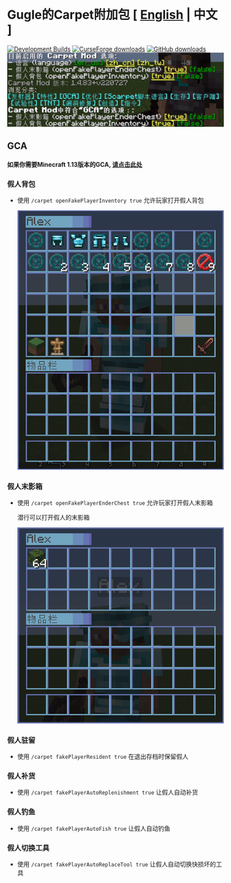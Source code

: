 # Gugle的Carpet附加包 [ [English](README.md) | 中文 ]
[![Development Builds](https://github.com/Gu-ZT/gugle-carpet-addition/workflows/Build%20Mod/badge.svg)](https://github.com/Gu-ZT/gugle-carpet-addition/actions/workflows/ci.yml)
[![CurseForge downloads](http://cf.way2muchnoise.eu/full_662867_downloads.svg)](https://www.curseforge.com/minecraft/mc-mods/guglecarpetaddition)
[![GitHub downloads](https://img.shields.io/github/downloads/Gu-ZT/gugle-carpet-addition/total?label=Github%20downloads&logo=github)](https://github.com/Gu-ZT/gugle-carpet-addition/releases)
![menu](docs/pics/menu_zh.png)
## GCA
#### 如果你需要Minecraft 1.13版本的GCA, [请点击此处](https://github.com/Gu-ZT/TISCarpet113WithGCA/releases/latest)
### 假人背包
* 使用 `/carpet openFakePlayerInventory true` 允许玩家打开假人背包

  ![menu](docs/pics/inv.png)

### 假人末影箱
* 使用 `/carpet openFakePlayerEnderChest true` 允许玩家打开假人末影箱

  潜行可以打开假人的末影箱

  ![menu](docs/pics/ender.png)

### 假人驻留
* 使用 `/carpet fakePlayerResident true` 在退出存档时保留假人

### 假人补货
* 使用 `/carpet fakePlayerAutoReplenishment true` 让假人自动补货

### 假人钓鱼
* 使用 `/carpet fakePlayerAutoFish true` 让假人自动钓鱼

### 假人切换工具
* 使用 `/carpet fakePlayerAutoReplaceTool true` 让假人自动切换快损坏的工具
